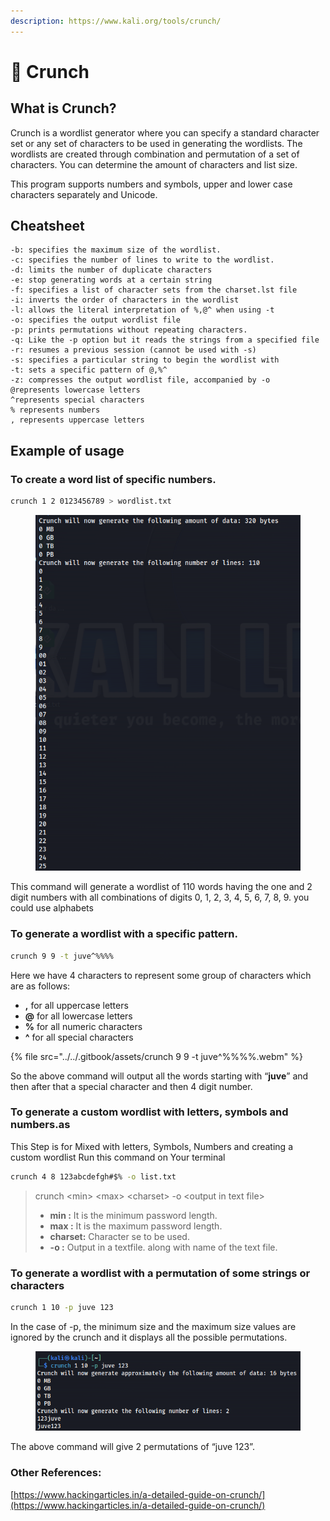 ```yaml
---
description: https://www.kali.org/tools/crunch/
---
```


# 📁 Crunch

## What is Crunch?

Crunch is a wordlist generator where you can specify a standard character set or any set of characters to be used in generating the wordlists. The wordlists are created through combination and permutation of a set of characters. You can determine the amount of characters and list size.

This program supports numbers and symbols, upper and lower case characters separately and Unicode.

## Cheatsheet

```
-b: specifies the maximum size of the wordlist.
-c: specifies the number of lines to write to the wordlist.
-d: limits the number of duplicate characters
-e: stop generating words at a certain string
-f: specifies a list of character sets from the charset.lst file
-i: inverts the order of characters in the wordlist
-l: allows the literal interpretation of %,@^ when using -t
-o: specifies the output wordlist file
-p: prints permutations without repeating characters.
-q: Like the -p option but it reads the strings from a specified file
-r: resumes a previous session (cannot be used with -s)
-s: specifies a particular string to begin the wordlist with
-t: sets a specific pattern of @,%^
-z: compresses the output wordlist file, accompanied by -o
@represents lowercase letters
^represents special characters
% represents numbers
, represents uppercase letters
```

## Example of usage

### To create a word list of specific numbers. &#x20;

```bash
crunch 1 2 0123456789 > wordlist.txt
```

<div align="left">

<figure><img src="../../.gitbook/assets/Schermata del 2023-07-09 17-49-15.png" alt=""><figcaption></figcaption></figure>

</div>

This command will generate a wordlist of 110 words having the one and 2 digit numbers with all combinations of digits 0, 1, 2, 3, 4, 5, 6, 7, 8, 9. you could use alphabets&#x20;

### To generate a wordlist with a specific pattern. &#x20;

```bash
crunch 9 9 -t juve^%%%%
```

Here we have 4 characters to represent some group of characters which are as follows: &#x20;

* **,** for all uppercase letters
* **@** for all lowercase letters
* **%** for all numeric characters
* **^** for all special characters

{% file src="../../.gitbook/assets/crunch 9 9 -t juve^%%%%.webm" %}

So the above command will output all the words starting with “**juve**” and then after that a special character and then 4 digit number.&#x20;

### To generate a custom wordlist with letters, symbols and numbers.as

This Step is for Mixed with  letters, Symbols, Numbers and creating a custom wordlist Run this command on Your terminal

```bash
crunch 4 8 123abcdefgh#$% -o list.txt
```

> crunch \<min> \<max> \<charset> -o \<output in text file>
>
> * **min :** It is the minimum password length.
> * **max :** It is the maximum password length.
> * **charset:** Character se to be used.
> * **-o :** Output in a textfile. along with name of the text file.

### To generate a wordlist with a permutation of some strings or characters &#x20;

```bash
crunch 1 10 -p juve 123
```

In the case of -p, the minimum size and the maximum size values are ignored by the crunch and it displays all the possible permutations. &#x20;

<div align="left">

<figure><img src="../../.gitbook/assets/Schermata del 2023-07-09 18-44-38.png" alt=""><figcaption></figcaption></figure>

</div>

The above command will give 2 permutations of “juve 123”.

### Other References:

[https://www.hackingarticles.in/a-detailed-guide-on-crunch/](https://www.hackingarticles.in/a-detailed-guide-on-crunch/)
